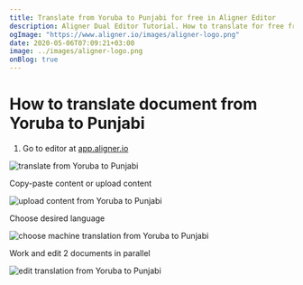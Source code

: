 ```yaml
---
title: Translate from Yoruba to Punjabi for free in Aligner Editor
description: Aligner Dual Editor Tutorial. How to translate for free from Yoruba to Punjabi. Aligner is multilingual document management platform. 
ogImage: "https://www.aligner.io/images/aligner-logo.png"
date: 2020-05-06T07:09:21+03:00
image: ../images/aligner-logo.png
onBlog: true
---
```


# How to translate document from Yoruba to Punjabi

1. Go to editor at [app.aligner.io](https://app.aligner.io "Aligner App web page")

![translate from Yoruba to Punjabi](../aligner-blank-editor.png "translate from Yoruba to Punjabi")

Copy-paste content or upload content

![upload content from Yoruba to Punjabi](../aligner-uploaded-document.png "upload content from Yoruba to Punjabi")

Choose desired language

![choose machine translation from Yoruba to Punjabi](../aligner-language-dropdown.png "choose machine translation from Yoruba to Punjabi")

Work and edit 2 documents in parallel

![edit translation from Yoruba to Punjabi](../aligner-double-sitded-editor.png "edit translation from Yoruba to Punjabi")

